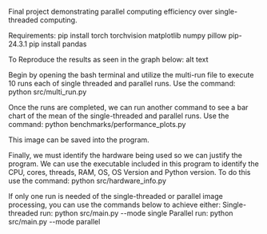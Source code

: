 Final project demonstrating parallel computing efficiency over single-threaded computing.

Requirements: pip install torch torchvision matplotlib numpy pillow pip-24.3.1 pip install pandas

To Reproduce the results as seen in the graph below: alt text

Begin by opening the bash terminal and utilize the multi-run file to execute 10 runs each of single threaded and parallel runs. Use the command: python src/multi_run.py

Once the runs are completed, we can run another command to see a bar chart of the mean of the single-threaded and parallel runs. Use the command: python benchmarks/performance_plots.py

This image can be saved into the program.

Finally, we must identify the hardware being used so we can justify the program. We can use the executable included in this program to identify the CPU, cores, threads, RAM, OS, OS Version and Python version. To do this use the command: python src/hardware_info.py

If only one run is needed of the single-threaded or parallel image processing, you can use the commands below to achieve either: Single-threaded run: python src/main.py --mode single Parallel run: python src/main.py --mode parallel
